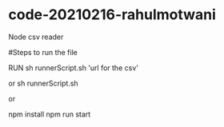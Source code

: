 # code-20210216-rahulmotwani
Node csv reader

#Steps to run the file

RUN sh runnerScript.sh 'url for the csv'

or 
sh runnerScript.sh

or

npm install 
npm run start

